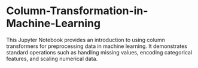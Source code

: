 # Column-Transformation-in-Machine-Learning
This Jupyter Notebook provides an introduction to using column transformers for preprocessing data in machine learning. It demonstrates standard operations such as handling missing values, encoding categorical features, and scaling numerical data.
